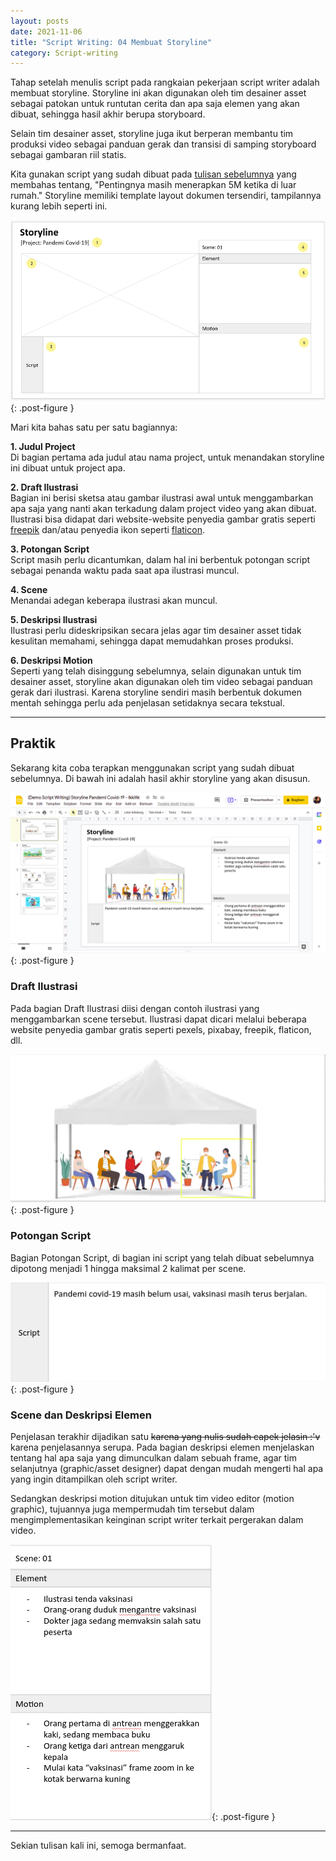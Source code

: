 ```yaml
---
layout: posts
date: 2021-11-06
title: "Script Writing: 04 Membuat Storyline"
category: Script-writing
---
```


Tahap setelah menulis script pada rangkaian pekerjaan script writer adalah membuat storyline. Storyline ini akan digunakan oleh tim desainer asset sebagai patokan untuk runtutan cerita dan apa saja elemen yang akan dibuat, sehingga hasil akhir berupa storyboard.  

Selain tim desainer asset, storyline juga ikut berperan membantu tim produksi video sebagai panduan gerak dan transisi di samping storyboard sebagai gambaran riil statis.  

Kita gunakan script yang sudah dibuat pada [tulisan sebelumnya](/articles/2021/10/26/script-writing-03-membuat-script) yang membahas tentang, "Pentingnya masih menerapkan 5M ketika di luar rumah." Storyline memiliki template layout dokumen tersendiri, tampilannya kurang lebih seperti ini.

![Layout template storyline](/assets/images/posts/script-writing/script-writing-04-membuat-storyline-template.png "Layout template storyline"){: .post-figure } 


Mari kita bahas satu per satu bagiannya:  

**1. Judul Project**  
Di bagian pertama ada judul atau nama project, untuk menandakan storyline ini dibuat untuk project apa.  

**2. Draft Ilustrasi**  
Bagian ini berisi sketsa atau gambar ilustrasi awal untuk menggambarkan apa saja yang nanti akan terkadung dalam project video yang akan dibuat. Ilustrasi bisa didapat dari website-website penyedia gambar gratis seperti [freepik](https://www.freepik.com/) dan/atau penyedia ikon seperti [flaticon](https://www.flaticon.com/).

**3. Potongan Script**  
Script masih perlu dicantumkan, dalam hal ini berbentuk potongan script sebagai penanda waktu pada saat apa ilustrasi muncul.  

**4. Scene**  
Menandai adegan keberapa ilustrasi akan muncul.  

**5. Deskripsi Ilustrasi**  
Ilustrasi perlu dideskripsikan secara jelas agar tim desainer asset tidak kesulitan memahami, sehingga dapat memudahkan proses produksi.  

**6. Deskripsi Motion**  
Seperti yang telah disinggung sebelumnya, selain digunakan untuk tim desainer asset, storyline akan digunakan oleh tim video sebagai panduan gerak dari ilustrasi. Karena storyline sendiri masih berbentuk dokumen mentah sehingga perlu ada penjelasan setidaknya secara tekstual.  

----

## Praktik

Sekarang kita coba terapkan menggunakan script yang sudah dibuat sebelumnya. Di bawah ini adalah hasil akhir storyline yang akan disusun.  

![Hasil Jadi Storyline Berdasarkan Script](/assets/images/posts/script-writing/script-writing-04-membuat-storyline-hasil-jadi.png "Membuat storyline berdasarkan script yang telah dibuat sebelumnya"){: .post-figure }   

### Draft Ilustrasi

Pada bagian Draft Ilustrasi diisi dengan contoh ilustrasi yang menggambarkan scene tersebut. Ilustrasi dapat dicari melalui beberapa website penyedia gambar gratis seperti pexels, pixabay, freepik, flaticon, dll.

![Storyline Bagian Draft Ilustrasi](/assets/images/posts/script-writing/script-writing-04-membuat-storyline-ilustrasi.png "Ilustrasi yang menggambarkan scene yang akan dibuat"){: .post-figure }  

### Potongan Script  

Bagian Potongan Script, di bagian ini script yang telah dibuat sebelumnya dipotong menjadi 1 hingga maksimal 2 kalimat per scene.  

![Storyline Bagian Potongan Script](/assets/images/posts/script-writing/script-writing-04-membuat-storyline-potongan-script.png "Potongan Script 1 Kalimat"){: .post-figure }

### Scene dan Deskripsi Elemen  

Penjelasan terakhir dijadikan satu ~~karena yang nulis sudah capek jelasin :'v~~ karena penjelasannya serupa. Pada bagian deskripsi elemen menjelaskan tentang hal apa saja yang dimunculkan dalam sebuah frame, agar tim selanjutnya (graphic/asset designer) dapat dengan mudah mengerti hal apa yang ingin ditampilkan oleh script writer.  

Sedangkan deskripsi motion ditujukan untuk tim video editor (motion graphic), tujuannya juga mempermudah tim tersebut dalam mengimplementasikan keinginan script writer terkait pergerakan dalam video.  

![Storyline Bagian Potongan Script](/assets/images/posts/script-writing/script-writing-04-membuat-storyline-deskripsi-elemen.png "Ilustrasi yang menggambarkan scene yang akan dibuat"){: .post-figure }

----

Sekian tulisan kali ini, semoga bermanfaat.